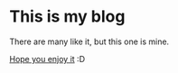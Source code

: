 # This is my blog

There are many like it, but this one is mine.

[Hope you enjoy it](https://civitz.github.io) :D
